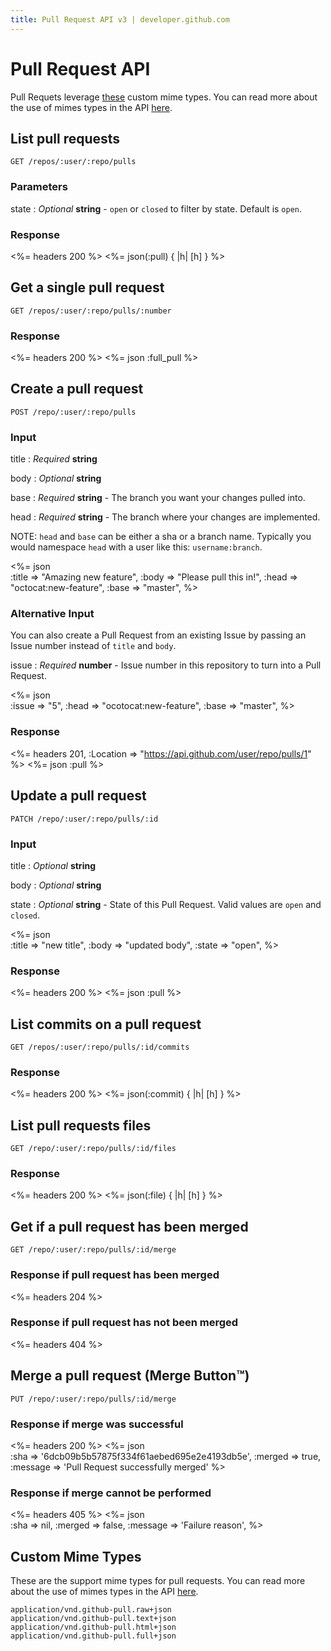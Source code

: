 ```yaml
---
title: Pull Request API v3 | developer.github.com
---
```


# Pull Request API

Pull Requets leverage [these](#custom-mime-types) custom mime types. You
can read more about the use of mimes types in the API
[here](/v3/mimes/).

## List pull requests

    GET /repos/:user/:repo/pulls

### Parameters

state
: _Optional_ **string** - `open` or `closed` to filter by state. Default
is `open`.

### Response

<%= headers 200 %>
<%= json(:pull) { |h| [h] } %>

## Get a single pull request

    GET /repos/:user/:repo/pulls/:number

### Response

<%= headers 200 %>
<%= json :full_pull %>

## Create a pull request

    POST /repo/:user/:repo/pulls

### Input

title
: _Required_ **string**

body
: _Optional_ **string**

base
: _Required_ **string** - The branch you want your changes pulled into.

head
: _Required_ **string** - The branch where your changes are implemented.

NOTE: `head` and `base` can be either a sha or a branch name. Typically you
would namespace `head` with a user like this: `username:branch`.

<%= json \
  :title     => "Amazing new feature",
  :body      => "Please pull this in!",
  :head      => "octocat:new-feature",
  :base      => "master",
%>

### Alternative Input

You can also create a Pull Request from an existing Issue by passing an
Issue number instead of `title` and `body`.

issue
: _Required_ **number** - Issue number in this repository to turn into a
Pull Request.

<%= json \
  :issue => "5",
  :head  => "ocotocat:new-feature",
  :base  => "master",
%>

### Response

<%= headers 201, :Location => "https://api.github.com/user/repo/pulls/1" %>
<%= json :pull %>

## Update a pull request

    PATCH /repo/:user/:repo/pulls/:id

### Input

title
: _Optional_ **string**

body
: _Optional_ **string**

state
: _Optional_ **string** - State of this Pull Request. Valid values are
`open` and `closed`.

<%= json \
  :title     => "new title",
  :body      => "updated body",
  :state     => "open",
%>

### Response

<%= headers 200 %>
<%= json :pull %>

## List commits on a pull request

    GET /repos/:user/:repo/pulls/:id/commits

### Response

<%= headers 200 %>
<%= json(:commit) { |h| [h] } %>

## List pull requests files

    GET /repo/:user/:repo/pulls/:id/files

### Response

<%= headers 200 %>
<%= json(:file) { |h| [h] } %>

## Get if a pull request has been merged

    GET /repo/:user/:repo/pulls/:id/merge

### Response if pull request has been merged

<%= headers 204 %>

### Response if pull request has not been merged

<%= headers 404 %>

## Merge a pull request (Merge Button™)

    PUT /repo/:user/:repo/pulls/:id/merge

### Response if merge was successful

<%= headers 200 %>
<%= json \
  :sha     => '6dcb09b5b57875f334f61aebed695e2e4193db5e',
  :merged  => true,
  :message => 'Pull Request successfully merged'
%>

### Response if merge cannot be performed

<%= headers 405 %>
<%= json \
  :sha     => nil,
  :merged  => false,
  :message => 'Failure reason',
%>

## Custom Mime Types

These are the support mime types for pull requests. You can read more about the
use of mimes types in the API [here](/v3/mimes/).

    application/vnd.github-pull.raw+json
    application/vnd.github-pull.text+json
    application/vnd.github-pull.html+json
    application/vnd.github-pull.full+json
